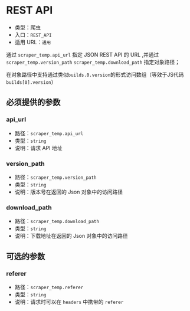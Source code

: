 # REST API

- 类型：爬虫
- 入口：`REST_API`
- 适用 URL：`通用`

通过 `scraper_temp.api_url` 指定 JSON REST API 的 URL ,并通过 `scraper_temp.version_path` `scraper_temp.download_path` 指定对象路径；

在对象路径中支持通过类似`builds.0.version`的形式访问数组（等效于JS代码`builds[0].version`）

## 必须提供的参数

### api_url

- 路径：`scraper_temp.api_url`
- 类型：`string`
- 说明：请求 API 地址

### version_path

- 路径：`scraper_temp.version_path`
- 类型：`string`
- 说明：版本号在返回的 Json 对象中的访问路径

### download_path

- 路径：`scraper_temp.download_path`
- 类型：`string`
- 说明：下载地址在返回的 Json 对象中的访问路径

## 可选的参数

### referer

- 路径：`scraper_temp.referer`
- 类型：`string`
- 说明：请求时可以在 `headers` 中携带的 `referer`
